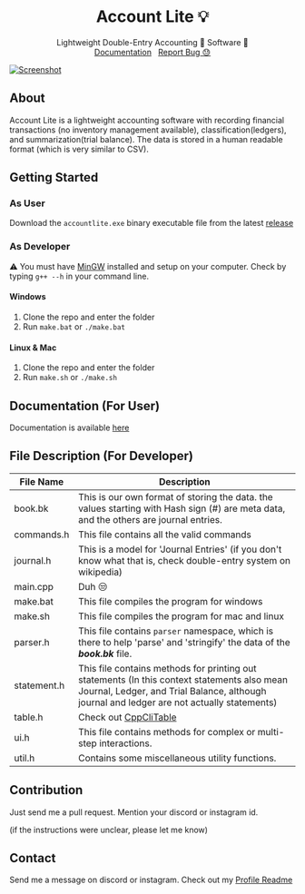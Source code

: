 <p align="center">
  <h1 align="center">Account Lite 💡</h1>
  <p align="center">
    Lightweight Double-Entry Accounting 💸 Software 🚀
    <br />
    <a href="https://captainayan.github.io/accountlite/#docs">Documentation</a> &nbsp;
    <a href="https://github.com/captainAyan/accountlite/issues">Report Bug 😓</a>
  </p>
</p>

[![Screenshot](https://raw.githubusercontent.com/captainAyan/accountlite/main/screenshots/1.png)](https://github.com/captainAyan/accountlite)

## About

Account Lite is a lightweight accounting software with recording financial transactions (no inventory management available), classification(ledgers), and summarization(trial balance). The data is stored in a human readable format (which is very similar to CSV).

## Getting Started
### As User
Download the `accountlite.exe` binary executable file from the latest [release](https://github.com/captainAyan/accountlite/releases)

### As Developer
⚠ You must have [MinGW](https://sourceforge.net/projects/mingw/) installed and setup on your computer. Check by typing `g++ --h` in your command line.

#### Windows
1. Clone the repo and enter the folder
2. Run `make.bat` or `./make.bat`

#### Linux & Mac
1. Clone the repo and enter the folder
2. Run `make.sh` or `./make.sh`

## Documentation (For User)
Documentation is available [here](https://captainayan.github.io/accountlite/#docs)

## File Description (For Developer)
File Name | Description
-|-|
book.bk | This is our own format of storing the data. the values starting with Hash sign (#) are meta data, and the others are journal entries.
commands.h | This file contains all the valid commands
journal.h | This is a model for 'Journal Entries' (if you don't know what that is, check double-entry system on wikipedia)
main.cpp | Duh 😒
make.bat | This file compiles the program for windows
<span>make</span>.sh | This file compiles the program for mac and linux
parser.h | This file contains `parser` namespace, which is there to help 'parse' and 'stringify' the data of the ***book.bk*** file.
statement.h | This file contains methods for printing out statements (In this context statements also mean Journal, Ledger, and Trial Balance, although journal and ledger are not actually statements)
table.h | Check out [CppCliTable](https://github.com/captainAyan/CppCliTable)
ui.h | This file contains methods for complex or multi-step interactions.
util.h | Contains some miscellaneous utility functions.

## Contribution
Just send me a pull request. Mention your discord or instagram id.

(if the instructions were unclear, please let me know)

## Contact
Send me a message on discord or instagram. Check out my [Profile Readme](https://github.com/captainAyan)